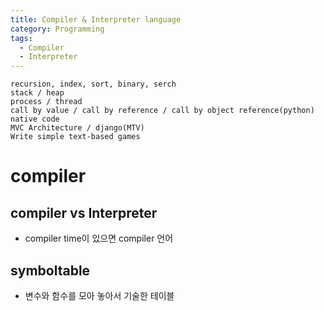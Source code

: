 ```yaml
---
title: Compiler & Interpreter language
category: Programming
tags:
  - Compiler
  - Interpreter
---
```


~~~foundation knowledge quiz(nexon)
recursion, index, sort, binary, serch
stack / heap
process / thread
call by value / call by reference / call by object reference(python)
native code
MVC Architecture / django(MTV)
Write simple text-based games
~~~

# compiler

## compiler vs Interpreter

- compiler time이 있으면 compiler 언어

## symboltable

- 변수와 함수를 모아 놓아서 기술한 테이블

